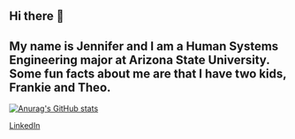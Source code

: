 ## Hi there 👋
## My name is Jennifer and I am a Human Systems Engineering major at Arizona State University. Some fun facts about me are that I have two kids, Frankie and Theo.
<!--
 My name is Jennifer and I am a Human Systems Engineering major at Arizona State University. 

Some fun facts about me are that I have two kids, Frankie and Theo. 
-->
[![Anurag's GitHub stats](https://github-readme-stats.vercel.app/api?username=jschlos2)](https://github.com/anuraghazra/github-readme-stats)

[LinkedIn](https://www.linkedin.com/in/jennifer-schlossnagle/)
